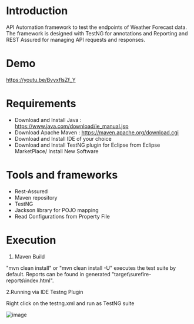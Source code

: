 # Introduction

API Automation framework to test the endpoints of Weather Forecast data.
The framework is designed with TestNG for annotations and Reporting and REST Assured for managing API requests and responses.

# Demo

https://youtu.be/BvyxflsZf_Y

# Requirements

- Download and Install Java : https://www.java.com/download/ie_manual.jsp
- Download Apache Maven : https://maven.apache.org/download.cgi
- Download and Install IDE of your choice
- Download and Install TestNG plugin for Eclipse from Eclipse MarketPlace/ Install New Software

# Tools and frameworks

- Rest-Assured
- Maven repository
- TestNG
- Jackson library for POJO mapping
- Read Configurations from Property File

# Execution

1. Maven Build

"mvn clean install" or "mvn clean install -U" executes the test suite by default. Reports can be found in generated "target\surefire-reports\index.html".

2.Running via IDE Testng Plugin

Right click on the testng.xml and run as TestNG suite

![image](https://user-images.githubusercontent.com/68452571/127595388-5535c745-b2c4-470f-bbef-1ee411f46d45.png)




